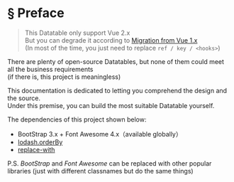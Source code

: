 # § Preface

> This Datatable only support Vue 2.x  
> But you can degrade it according to [Migration from Vue 1.x](https://vuejs.org/v2/guide/migration.html)  
> (In most of the time, you just need to replace `ref / key / <hooks>`)

There are plenty of open-source Datatables, but none of them could meet all the business requirements  
(if there is, this project is meaningless)

This documentation is dedicated to letting you comprehend the design and the source.  
Under this premise, you can build the most suitable Datatable yourself.

The dependencies of this project shown below:

* BootStrap 3.x + Font Awesome 4.x（available globally）
* [lodash.orderBy](https://lodash.com/docs/4.17.4#orderBy)
* [replace-with](https://github.com/OneWayTech/replace-with)

P.S. *BootStrap* and *Font Awesome* can be replaced with other popular libraries (just with different classnames but do the same things)
